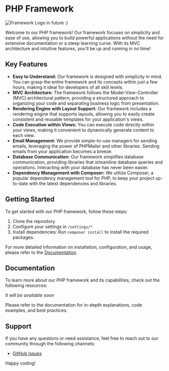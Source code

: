 # PHP Framework

![Framework Logo in future :)](logo.png)

Welcome to our PHP framework! Our framework focuses on simplicity and ease of use, allowing you to build powerful applications without the need for extensive documentation or a steep learning curve. With its MVC architecture and intuitive features, you'll be up and running in no time!

## Key Features

- **Easy to Understand:** Our framework is designed with simplicity in mind. You can grasp the entire framework and its concepts within just a few hours, making it ideal for developers of all skill levels.
- **MVC Architecture:** The framework follows the Model-View-Controller (MVC) architectural pattern, providing a structured approach to organizing your code and separating business logic from presentation.
- **Rendering Engine with Layout Support:** Our framework includes a rendering engine that supports layouts, allowing you to easily create consistent and reusable templates for your application's views.
- **Code Execution within Views:** You can execute code directly within your views, making it convenient to dynamically generate content to each view.
- **Email Management:** We provide simple-to-use managers for sending emails, leveraging the power of PHPMailer and other libraries. Sending emails from your application becomes a breeze.
- **Database Communication:** Our framework simplifies database communication, providing libraries that streamline database queries and operations. Interacting with your database has never been easier.
- **Dependency Management with Composer:** We utilize Composer, a popular dependency management tool for PHP, to keep your project up-to-date with the latest dependencies and libraries.

## Getting Started

To get started with our PHP framework, follow these steps:

1. Clone the repository
2. Configure your settings in `/settings/*`
3. Install dependencies: Run `composer install` to install the required packages.

For more detailed information on installation, configuration, and usage, please refer to the [Documentation](https://github.com/aircacti/igis).

## Documentation

To learn more about our PHP framework and its capabilities, check out the following resources:

_It will be available soon_

Please refer to the documentation for in-depth explanations, code examples, and best practices.

## Support

If you have any questions or need assistance, feel free to reach out to our community through the following channels:

- [GitHub Issues](https://github.com/aircacti/igis/issues)

Happy coding!
